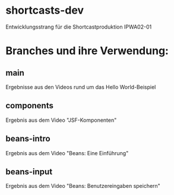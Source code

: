 # shortcasts-dev
Entwicklungsstrang für die Shortcastproduktion IPWA02-01

# Branches und ihre Verwendung:
## main
Ergebnisse aus den Videos rund um das Hello World-Beispiel
## components
Ergebnis aus dem Video "JSF-Komponenten"
## beans-intro
Ergebnis aus dem Video "Beans: Eine Einführung"
## beans-input
Ergebnis aus dem Video "Beans: Benutzereingaben speichern"